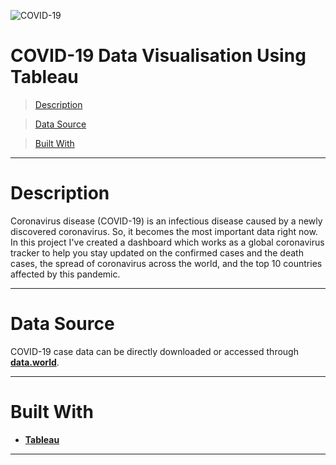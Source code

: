 ![COVID-19](https://www.leaders-in-law.com/wp-content/uploads/2020/03/COVID-19-810x321.png)

# COVID-19 Data Visualisation Using Tableau

> [Description](#description)

> [Data Source](#data-source)

> [Built With](#built-with)



---

# Description

Coronavirus disease (COVID-19) is an infectious disease caused by a newly discovered coronavirus.
So, it becomes the most important data right now. In this project I've created a dashboard which 
works as a global coronavirus tracker to help you stay updated on the confirmed cases and the death cases,
the spread of coronavirus across the world, and the top 10 countries affected by this pandemic.

---

# Data Source

COVID-19 case data can be directly downloaded or accessed through   <a href="https://data.world/covid-19-data-resource-hub/covid-19-case-counts/workspace/file?filename=COVID-19+Cases.csv" target="_blank">**data.world**</a>.

---

# Built With

- <a href="https://public.tableau.com/en-us/s/" target="_blank">**Tableau**</a>

---


